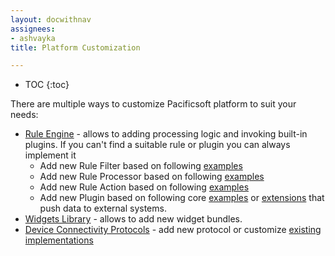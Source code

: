 ```yaml
---
layout: docwithnav
assignees:
- ashvayka
title: Platform Customization

---
```


* TOC
{:toc}

There are multiple ways to customize Pacificsoft platform to suit your needs:

 - [Rule Engine](/docs/user-guide/rule-engine/) - allows to adding processing logic and invoking built-in plugins. If you can't find a suitable rule or plugin you can always implement it
   - Add new Rule Filter based on following [examples](https://github.com/thingsboard/thingsboard/tree/master/extensions-core/src/main/java/org/thingsboard/server/extensions/core/filter)
   - Add new Rule Processor based on following [examples](https://github.com/thingsboard/thingsboard/tree/master/extensions-core/src/main/java/org/thingsboard/server/extensions/core/processor)
   - Add new Rule Action based on following [examples](https://github.com/thingsboard/thingsboard/tree/master/extensions-core/src/main/java/org/thingsboard/server/extensions/core/action)
   - Add new Plugin based on following core [examples](https://github.com/thingsboard/thingsboard/tree/master/extensions-core/src/main/java/org/thingsboard/server/extensions/core/plugin)
    or [extensions](https://github.com/thingsboard/thingsboard/tree/master/extensions) that push data to external systems.
 - [Widgets Library](/docs/user-guide/ui/widget-library/) - allows to add new widget bundles.
 - [Device Connectivity Protocols](/docs/reference/protocols/) - add new protocol or customize [existing implementations](https://github.com/thingsboard/thingsboard/tree/master/transport)